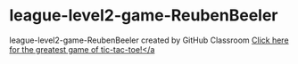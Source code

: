# league-level2-game-ReubenBeeler
league-level2-game-ReubenBeeler created by GitHub Classroom
<a href="https://github.com/League-level2-student/league-level2-game-ReubenBeeler/blob/master/Inception.jar?raw=true">Click here for the greatest game of tic-tac-toe!</a
